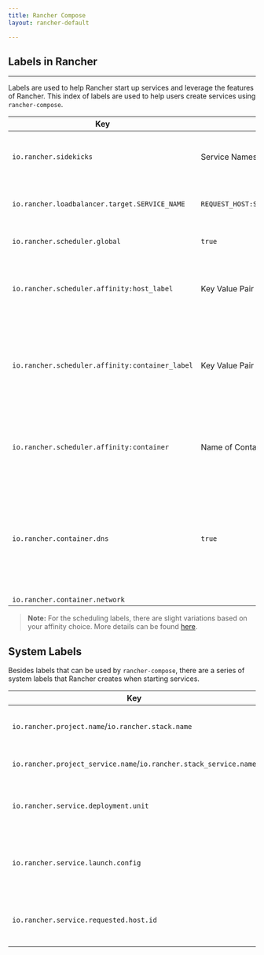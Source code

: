 ```yaml
---
title: Rancher Compose
layout: rancher-default

---
```


## Labels in Rancher
---

Labels are used to help Rancher start up services and leverage the features of Rancher. This index of labels are used to help users create services using `rancher-compose`. 

Key | Value |Description
----|-----|---
`io.rancher.sidekicks` | Service Names  | Used to define what services are [sidekicks]({{site.baseurl}}/rancher/rancher-compose/#sidekicks)
 `io.rancher.loadbalancer.target.SERVICE_NAME` | `REQUEST_HOST:SOURCE_PORT/REQUEST_PATH=TARGET_PORT` |Used to determine [L7 Load Balancing]({{site.baseurl}}/rancher/rancher-compose/rancher-services/#advanced-load-balancing-(l7))
 `io.rancher.scheduler.global` | `true` | Used to set [global services]({{site.baseurl}}/rancher/rancher-compose/scheduling/#global-service)
`io.rancher.scheduler.affinity:host_label` | Key Value Pair of Host Label| Used to schedule containers on hosts based on [host label]({{site.baseurl}}/rancher/rancher-compose/scheduling/#finding-hosts-with-host-labels) 
`io.rancher.scheduler.affinity:container_label` | Key Value Pair of Any Container Label | Used to schedule containers on hosts based on [container label or service name]({{site.baseurl}}/rancher/rancher-compose/scheduling/#finding-hosts-with-container-labels) 
`io.rancher.scheduler.affinity:container` | Name of Container | Used to schedule containers on hosts based on [container name]({{site.baseurl}}/rancher/rancher-compose/scheduling/#finding-hosts-with-container-names)
`io.rancher.container.dns`| `true` | Service is able to use Rancher DNS based service discovery and network will be the host network.
`io.rancher.container.network` | |  

> **Note:** For the scheduling labels, there are slight variations based on your affinity choice. More details can be found [here]({{site.baseurl}}/rancher/rancher-compose/scheduling/#table-of-scheduling-labels).


## System Labels

Besides labels that can be used by `rancher-compose`, there are a series of system labels that Rancher creates when starting services.

Key | Description
----|---
`io.rancher.project.name`/`io.rancher.stack.name` | Used to define the stack name of service
`io.rancher.project_service.name`/`io.rancher.stack_service.name`|Determines the name of the stack 
`io.rancher.service.deployment.unit` |  Used to define the deployments for sidekicked services.
`io.rancher.service.launch.config` |   Used to define configurations for side kicked services.
`io.rancher.service.requested.host.id` |  Used by the scheduler to know which host it was scheduled on
